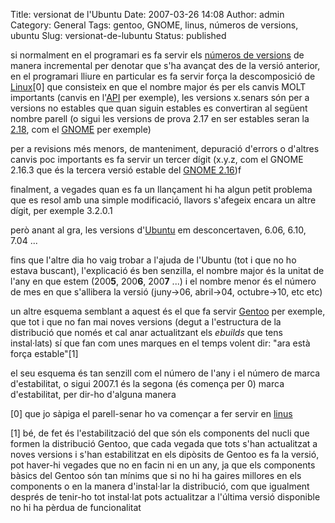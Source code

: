 Title: versionat de l'Ubuntu
Date: 2007-03-26 14:08
Author: admin
Category: General
Tags: gentoo, GNOME, linus, números de versions, ubuntu
Slug: versionat-de-lubuntu
Status: published

si normalment en el programari es fa servir els <a href="http://en.wikipedia.org/wiki/Version_number" target="_blank" rel="noopener">números de versions</a> de manera incremental per denotar que s'ha avançat des de la versió anterior, en el programari lliure en particular es fa servir força la descomposició de <a href="http://www.kernel.org" target="_blank" rel="noopener">Linux</a>\[0\] que consisteix en que el nombre major és per els canvis MOLT importants (canvis en l'<a href="http://en.wikipedia.org/wiki/Api" target="_blank" rel="noopener">API</a> per exemple), les versions x.senars són per a versions no estables que quan siguin estables es convertiran al següent nombre parell (o sigui les versions de prova 2.17 en ser estables seran la <a href="http://www.gnome.org/start/2.18/notes/ca/" target="_blank" rel="noopener">2.18</a>, com el <a href="http://www.gnome.org" target="_blank" rel="noopener">GNOME</a> per exemple)

per a revisions més menors, de manteniment, depuració d'errors o d'altres canvis poc importants es fa servir un tercer dígit (x.y.z, com el GNOME 2.16.3 que és la tercera versió estable del <a href="http://www.gnome.org/start/2.16/notes/ca/" target="_blank" rel="noopener">GNOME 2.16</a>)f

finalment, a vegades quan es fa un llançament hi ha algun petit problema que es resol amb una simple modificació, llavors s'afegeix encara un altre dígit, per exemple 3.2.0.1

però anant al gra, les versions d'<a href="http://www.ubuntu.com" target="_blank" rel="noopener">Ubuntu</a> em desconcertaven, 6.06, 6.10, 7.04 ...

fins que l'altre dia ho vaig trobar a l'ajuda de l'Ubuntu (tot i que no ho estava buscant), l'explicació és ben senzilla, el nombre major és la unitat de l'any en que estem (200**5**, 200**6**, 200**7** ...) i el nombre menor és el número de mes en que s'allibera la versió (juny→06, abril→04, octubre→10, etc etc)

un altre esquema semblant a aquest és el que fa servir <a href="http://www.gentoo.org" target="_blank" rel="noopener">Gentoo</a> per exemple, que tot i que no fan mai noves versions (degut a l'estructura de la distribució que només et cal anar actualitzant els *ebuilds* que tens instal·lats) sí que fan com unes marques en el temps volent dir: "ara està força estable"\[1\]

el seu esquema és tan senzill com el número de l'any i el número de marca d'estabilitat, o sigui 2007.1 és la segona (és comença per 0) marca d'estabilitat, per dir-ho d'alguna manera

\[0\] que jo sàpiga el parell-senar ho va començar a fer servir en <a href="http://en.wikipedia.org/wiki/Linus_Torvalds" target="_blank" rel="noopener">linus</a>

\[1\] bé, de fet és l'estabilització del que són els components del nucli que formen la distribució Gentoo, que cada vegada que tots s'han actualitzat a noves versions i s'han estabilitzat en els dipòsits de Gentoo es fa la versió, pot haver-hi vegades que no en facin ni en un any, ja que els components bàsics del Gentoo són tan mínims que si no hi ha gaires millores en els components o en la manera d'instal·lar la distribució, com que igualment després de tenir-ho tot instal·lat pots actualitzar a l'última versió disponible no hi ha pèrdua de funcionalitat
